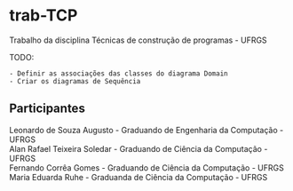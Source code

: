# trab-TCP
Trabalho da disciplina Técnicas de construção de programas - UFRGS

TODO:
```
- Definir as associações das classes do diagrama Domain
- Criar os diagramas de Sequência
```
## Participantes 
Leonardo de Souza Augusto - Graduando de Engenharia da Computação - UFRGS	  
Alan Rafael Teixeira Soledar - Graduando de Ciência da Computação - UFRGS   
Fernando Corrêa Gomes - Graduando de Ciência da Computação - UFRGS  
Maria Eduarda Ruhe - Graduanda de Ciência da Computação - UFRGS

